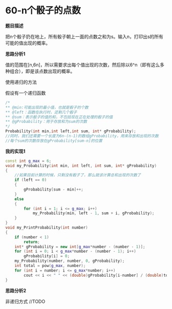 # 60-n个骰子的点数

**题目描述**

把n个骰子扔在地上，所有骰子朝上一面的点数之和为s。输入n，打印出s的所有可能的值出现的概率。

**思路分析1**

值的范围在[n,6n]，所以需要求出每个值出现的次数，然后除以6^n（即有这么多种组合），即是该点数出现的概率。

使用递归的方法

假设有一个递归函数

```c++
/*
** @min:可能出现的最小值，也就是骰子的个数
** @left：函数在执行时，还剩几个骰子
** @sum：表示骰子的值的和，不包括现在正在处理的骰子的值
** @gProbability：用于存放和为sum的次数
*/
Probability(int min,int left,int sum, int* gProbability);
//同时，我们还需要一个长度为6n-(n-1)的数组gProbability，用来存放和出现的次数
//每个sum的次数存放在gProbability[sum-n]的位置
```

**我的实现1**

```c++
const int g_max = 6;
void my_Probability(int min, int left, int sum, int* gProbability)
{
	//如果目前计算的时候，只剩没有骰子了，那么就该计算总和出现的次数了
	if (left == 0)
	{
		gProbability[sum - min]++;
	}
	else
	{
		for (int i = 1; i <= g_max; i++)
			my_Probability(min, left - 1, sum + i, gProbability);
	}
}
void my_PrintProbability(int number)
{
	if (number < 1)
		return;
	int* gProbability = new int[g_max*number - (number - 1)];
	for (int i = 0; i < g_max*number - (number - 1); i++)
		gProbability[i] = 0;
	my_Probability(number, number, 0, gProbability);
	int total = pow(g_max, number);
	for (int i = number; i <= g_max*number; i++)
		cout << i << " " << (double)gProbability[i-number] / (double)total << endl;
}
```

**思路分析2**

非递归方式 //TODO